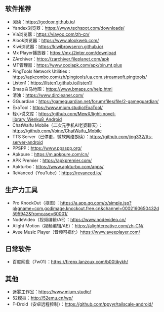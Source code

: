 ## 软件推荐
- 阅读：<https://gedoor.github.io/>
- Yandex浏览器：<https://www.techspot.com/downloads/>
- Via浏览器：<https://viayoo.com/zh-cn/>
- Alook浏览器：<https://www.alookweb.com/>
- Kiwi浏览器：<https://kiwibrowsercn.github.io/>
- Mx Player播放器：<https://mx.j2inter.com/download>
- ZArchiver：<https://zarchiver.fileplanet.com/apk>
- MT管理器：<https://www.coolapk.com/apk/bin.mt.plus>
- PingTools Network Utilities：<https://apkcombo.com/zh/pingtools/ua.com.streamsoft.pingtools/>
- Listen1：<https://listen1.github.io/listen1/>
- Bmap白马地图：<https://www.bmaps.cn/help.html>
- 清浊：<https://www.dircleaner.com/>
- GGuardian：<https://gameguardian.net/forum/files/file/2-gameguardian/>
- ExaTool：<https://www.mium.studio/ExaTool/>
- 轻小说文库：<https://github.com/MewX/light-novel-library_Wenku8_Android>
- ChatWaifu Mobile（二次元手机AI老婆聊天）：<https://github.com/Voine/ChatWaifu_Mobile>
- TTS Server（已停更，微软网络朗读）：<https://github.com/jing332/tts-server-android>
- PPSPP：<https://www.ppsspp.org/>
- Apkpure：<https://m.apkpure.com/cn/>
- APK Premier：<https://apkpremier.com/>
- Apkturbo：<https://www.apkturbo.com/apps/>
- ReVanced（YouTube）：<https://revanced.io/>
## 生产力工具
- Pro KnockOut（抠图）：<https://a.app.qq.com/o/simple.jsp?pkgname=com.godimage.knockout.free.cn&channel=0002160650432d595942&fromcase=60001/>
- NodeVideo（视频编辑/AE）：<https://www.nodevideo.cn/>
- Alight Motion（视频编辑/AE）：<https://alightcreative.com/zh-CN/>
- Avee Music Player（音频可视化）<https://www.aveeplayer.com/>
## 日常软件
- 百度网盘（7w01）：<https://firepx.lanzoux.com/b00tikykh/>
## 其他
- 迷雾工作室：<https://www.mium.studio/>
- 52模拟：<http://52emu.cn/wp/>
- F-Droid（安卓远程控制）：<https://github.com/ppyyr/tailscale-android/>